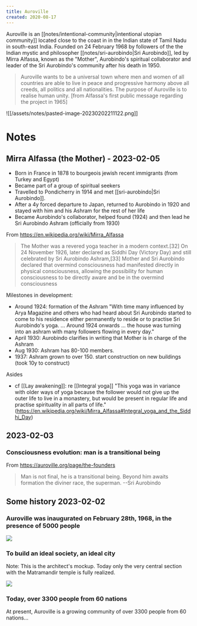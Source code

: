 ```yaml
---
title: Auroville
created: 2020-08-17
---
```


Auroville is an [[notes/intentional-community|intentional utopian community]] located close to the coast in in the Indian state of Tamil Nadu in south-east India. Founded on 24 February 1968 by followers of the the Indian mystic and philosopher [[notes/sri-aurobindo|Sri Aurobindo]], led by Mirra Alfassa, known as the "Mother", Aurobindo's spiritual collaborator and leader of the Sri Aurobindo's community after his death in 1950.

> Auroville wants to be a universal town where men and women of all countries are able to live in peace and progressive harmony above all creeds, all politics and all nationalities. The purpose of Auroville is to realise human unity. [from Alfassa's first public message regarding the project in 1965]


![[/assets/notes/pasted-image-20230202211122.png]]

# Notes

## Mirra Alfassa (the Mother) - 2023-02-05

- Born in France in 1878 to bourgeois jewish recent immigrants (from Turkey and Egypt)
- Became part of a group of spiritual seekers
- Travelled to Pondicherry in 1914 and met [[sri-aurobindo|Sri Aurobindo]].
- After a 4y forced departure to Japan, returned to Aurobindo in 1920 and stayed with him and his Ashram for the rest of her life
- Became Aurobindo's collaborator, helped found (1924) and then lead he Sri Aurobindo Ashram (officially from 1930)

From https://en.wikipedia.org/wiki/Mirra_Alfassa

> The Mother was a revered yoga teacher in a modern context.[32] On 24 November 1926, later declared as Siddhi Day (Victory Day) and still celebrated by Sri Aurobindo Ashram,[33] Mother and Sri Aurobindo declared that overmind consciousness had manifested directly in physical consciousness, allowing the possibility for human consciousness to be directly aware and be in the overmind consciousness

Milestones in development:

- Around 1924: formation of the Ashram "With time many influenced by Arya Magazine and others who had heard about Sri Aurobindo started to come to his residence either permanently to reside or to practise Sri Aurobindo's yoga. ... Around 1924 onwards ... the house was turning into an ashram with many followers flowing in every day."
- April 1930: Aurobindo clarifies in writing that Mother is in charge of the Ashram
- Aug 1930: Ashram has 80-100 members.
- 1937: Ashram grown to over 150. start construction on new buildings (took 10y to construct)

Asides

- cf [[Lay awakening]]: re [[Integral yoga]] "This yoga was in variance with older ways of yoga because the follower would not give up the outer life to live in a monastery, but would be present in regular life and practise spirituality in all parts of life." (https://en.wikipedia.org/wiki/Mirra_Alfassa#Integral_yoga_and_the_Siddhi_Day)

## 2023-02-03

### Consciousness evolution: man is a transitional being

From https://auroville.org/page/the-founders

> Man is not final, he is a transitional being. Beyond him awaits formation the diviner race, the superman. --Sri Aurobindo

## Some history 2023-02-02

### Auroville was inaugurated on February 28th, 1968, in the presence of 5000 people

![](https://files.auroville.org/auroville-org/9d905a97-59bb-442d-aac6-0b79aac557da.jpeg)

### To build an ideal society, an ideal city

Note: This is the architect's mockup. Today only the very central section with the Matramandir temple is fully realized.

![](https://files.auroville.org/auroville-org/542471a7-9628-4f1f-a5cd-a0e0c40a1435.jpeg)

### Today, over 3300 people from 60 nations

At present, Auroville is a growing community of over 3300 people from 60 nations...

